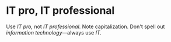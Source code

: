 # IT pro, IT professional

Use *IT pro,* not *IT professional*. Note capitalization. Don't spell out *information technology*—always use *IT.*
